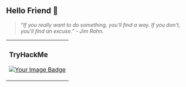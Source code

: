 ## Hello Friend 👋
> _“If you really want to do something, you'll find a way. If you don't, you'll find an excuse.” - Jim Rohn._



<table>
  <tr>
    <td>
      
### TryHackMe


<a href="https://tryhackme.com/p/bytex"><img src="https://tryhackme-badges.s3.amazonaws.com/bytex.png" alt="Your Image Badge" /></a>


</td>

  </tr>
</table>
<!--
**SecByteX/SecByteX** is a ✨ _special_ ✨ repository because its `README.md` (this file) appears on your GitHub profile.



Here are some ideas to get you started:

- 🔭 I’m currently working on ...
- 🌱 I’m currently learning ...
- 👯 I’m looking to collaborate on ...
- 🤔 I’m looking for help with ...
- 💬 Ask me about ...
- 📫 How to reach me: ...
- 😄 Pronouns: ...
- ⚡ Fun fact: ...
-->
